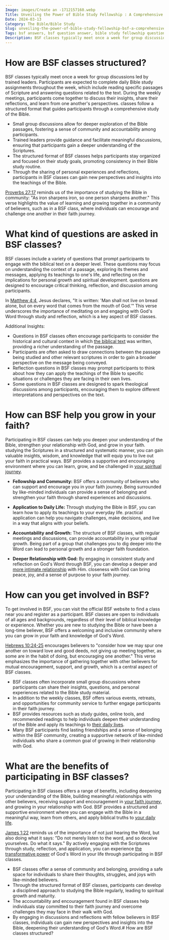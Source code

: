 ```yaml
---
Image: images/Create an -1712157160.webp
Title: Unveiling the Power of Bible Study Fellowship : A Comprehensive Guide to Spiritual Growth
Date: 2024-03-13
Category: The Bible/Bible Study
Slug: unveiling-the-power-of-bible-study-fellowship-bsf-a-comprehensive-guide-to-spiritual-growth
Tags: bsf answers, bsf question answer, bible study fellowship questions, answers to bsf questions, bible study fellowship questions and answers, bsf questions and answers, the bible, bible study
Description: BSF classes typically meet once a week for group discussions led by trained leaders Participants are expected to complete daily Bible study assignments throughout the week which include reading specific passages of Scripture and answering questions related to the text During the weekly meetings participants come together to discuss their
---
```




# How are BSF classes structured?

BSF classes typically meet once a week for group discussions led by trained leaders. Participants are expected to complete daily Bible study assignments throughout the week, which include reading specific passages of Scripture and answering questions related to the text. During the weekly meetings, participants come together to discuss their insights, share their reflections, and learn from one another's perspectives.  classes follow a structured format that guides participants through a comprehensive study of the Bible.

- Small group discussions allow for deeper exploration of the Bible passages, fostering a sense of community and accountability among participants.
- Trained leaders provide guidance and facilitate meaningful discussions, ensuring that participants gain a deeper understanding of the Scriptures.
- The structured format of BSF classes helps participants stay organized and focused on their study goals, promoting consistency in their Bible study routine.
- Through the sharing of personal experiences and reflections, participants in BSF classes can gain new perspectives and insights into the teachings of the Bible. 

[Proverbs 27:17](https://www.bibleref.com/Proverbs/27/Proverbs-27-17.html) reminds us of the importance of studying the Bible in community: "As iron sharpens iron, so one person sharpens another." This verse highlights the value of learning and growing together in a community of believers, such as in a BSF class, where individuals can encourage and challenge one another in their faith journey.

# What kind of questions are asked in BSF classes?

BSF classes include a variety of questions that prompt participants to engage with the biblical text on a deeper level. These questions may focus on understanding the context of a passage, exploring its themes and messages, applying its teachings to one's life, and reflecting on the implications for personal growth and spiritual development.  questions are designed to encourage critical thinking, reflection, and discussion among participants.

In [Matthew 4:4](https://www.bibleref.com/Matthew/4/Matthew-4-4.html), Jesus declares, "It is written: 'Man shall not live on bread alone, but on every word that comes from the mouth of God.'" This verse underscores the importance of meditating on and engaging with God's Word through study and reflection, which is a key aspect of BSF classes.

Additional Insights:

- Questions in BSF classes often encourage participants to consider the historical and cultural context in which [the biblical text](/the-ultimate-guide-to-bible-study-booklets-for-adult-christian-education) was written, providing a richer understanding of the passage.
- Participants are often asked to draw connections between the passage being studied and other relevant scriptures in order to gain a broader perspective on the message being conveyed.
- Reflection questions in BSF classes may prompt participants to think about how they can apply the teachings of the Bible to specific situations or challenges they are facing in their own lives.
- Some questions in BSF classes are designed to spark theological discussions among participants, encouraging them to explore different interpretations and perspectives on the text.

# How can BSF help you grow in your faith?

Participating in BSF classes can help you deepen your understanding of the Bible, strengthen your relationship with God, and grow in your faith.  studying the Scriptures in a structured and systematic manner, you can gain valuable insights, wisdom, and knowledge that will equip you to live out your faith in practical ways. BSF provides a supportive and encouraging environment where you can learn, grow, and be challenged in [your spiritual journey](/7-essential-steps-to-grow-your-faith-stronger).

- **Fellowship and Community:** BSF offers a community of believers who can support and encourage you in your faith journey. Being surrounded by like-minded individuals can provide a sense of belonging and strengthen your faith through shared experiences and discussions.

- **Application to Daily Life:** Through studying the Bible in BSF, you can learn how to apply its teachings to your everyday life.  practical application can help you navigate challenges, make decisions, and live in a way that aligns with your beliefs.

- **Accountability and Growth:** The structure of BSF classes, with regular meetings and discussions, can provide accountability in your spiritual growth. Being part of a group that challenges you to dig deeper into the Word can lead to personal growth and a stronger faith foundation.

- **Deeper Relationship with God:** By engaging in consistent study and reflection on God's Word through BSF, you can develop a deeper and [more intimate relationship](/ultimate-guide-to-understanding-the-lords-prayer-printable-version) with Him.  closeness with God can bring peace, joy, and a sense of purpose to your faith journey.

# How can you get involved in BSF?

To get involved in BSF, you can visit the official BSF website to find a class near you and register as a participant. BSF classes are open to individuals of all ages and backgrounds, regardless of their level of biblical knowledge or experience. Whether you are new to studying the Bible or have been a long-time believer, BSF offers a welcoming and inclusive community where you can grow in your faith and knowledge of God's Word.

[Hebrews 10:24-25](https://www.bibleref.com/Hebrews/10/Hebrews-10-24.html) encourages believers to "consider how we may spur one another on toward love and good deeds, not giving up meeting together, as some are in the habit of doing, but encouraging one another." This verse emphasizes the importance of gathering together with other believers for mutual encouragement, support, and growth, which is a central aspect of BSF classes.

- BSF classes often incorporate small group discussions where participants can share their insights, questions, and personal experiences related to the Bible study material.
- In addition to the weekly classes, BSF offers various events, retreats, and opportunities for community service to further engage participants in their faith journey.
- BSF provides resources such as study guides, online tools, and recommended readings to help individuals deepen their understanding of the Bible and apply its teachings to [their daily lives](/top-bible-study-workbooks-for-adults-enhance-your-spiritual-growth).
- Many BSF participants find lasting friendships and a sense of belonging within the BSF community, creating a supportive network of like-minded individuals who share a common goal of growing in their relationship with God.

# What are the benefits of participating in BSF classes?

Participating in BSF classes offers a range of benefits, including deepening your understanding of the Bible, building meaningful relationships with other believers, receiving support and encouragement in [your faith journey](/the-ultimate-guide-to-bible-study-booklets-for-adult-christian-education), and growing in your relationship with God. BSF provides a structured and supportive environment where you can engage with the Bible in a meaningful way, learn from others, and apply biblical truths to [your daily life](/the-ultimate-guide-to-bible-study-booklets-for-adult-christian-education).

[James 1:22](https://www.bibleref.com/James/1/James-1-22.html) reminds us of the importance of not just hearing the Word, but also doing what it says: "Do not merely listen to the word, and so deceive yourselves. Do what it says." By actively engaging with the Scriptures through study, reflection, and application, you can experience [the transformative power](/10-essential-bible-verses-for-strength-and-encouragement) of God's Word in your life through participating in BSF classes.

- BSF classes offer a sense of community and belonging, providing a safe space for individuals to share their thoughts, struggles, and joys with like-minded believers.
- Through the structured format of BSF classes, participants can develop a disciplined approach to studying the Bible regularly, leading to spiritual growth and maturity.
- The accountability and encouragement found in BSF classes help individuals stay committed to their faith journey and overcome challenges they may face in their walk with God.
- By engaging in discussions and reflections with fellow believers in BSF classes, individuals can gain new perspectives and insights into the Bible, deepening their understanding of God's Word.# How are BSF classes structured?